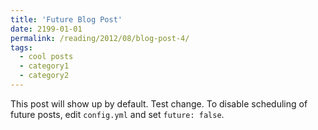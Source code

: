 ```yaml
---
title: 'Future Blog Post'
date: 2199-01-01
permalink: /reading/2012/08/blog-post-4/
tags:
  - cool posts
  - category1
  - category2
---
```


This post will show up by default. Test  change. To disable scheduling of future posts, edit `config.yml` and set `future: false`. 
